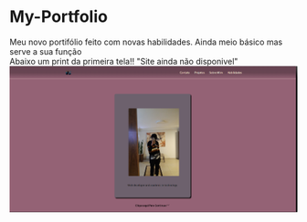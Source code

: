 # My-Portfolio
 Meu novo portifólio feito com novas habilidades. Ainda meio básico mas serve a sua função <br>
 Abaixo um print da primeira tela!! "Site ainda não disponivel" <breve resposividade para mobile>
<img src="startscreen.png" alt="start">
